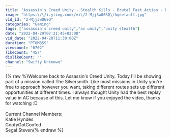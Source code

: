 ```yaml
---
title: "Assassin's Creed Unity - Stealth Kills - Brutal Fast Action - PC Gameplay"
image: "https:\/\/i.ytimg.com\/vi\/2-Mjj3w06SQ\/hqdefault.jpg"
vid_id: "2-Mjj3w06SQ"
categories: "Gaming"
tags: ["assassin's creed unity","ac unity","unity stealth"]
date: "2022-04-29T07:21:45+03:00"
vid_date: "2022-04-28T11:30:00Z"
duration: "PT8M35S"
viewcount: "6702"
likeCount: "457"
dislikeCount: ""
channel: "Swifty Unknown"
---
```

{% raw %}Welcome back to Assassin's Creed Unity. Today I'll be showing part of a mission called The Silversmith. Like most missions in Unity you're free to approach however you want, taking different routes sets up different opportunities at different times. I always thought Unity had the best replay value in AC because of this. Let me know if you enjoyed the video, thanks for watching :D<br /><br />Current Channel Members:<br />Katie Hyndes<br />GoofyGotGoofed<br />Segal Steven{% endraw %}
